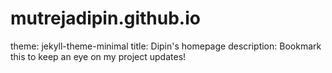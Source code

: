 # mutrejadipin.github.io
theme: jekyll-theme-minimal
title: Dipin's homepage
description: Bookmark this to keep an eye on my project updates!

